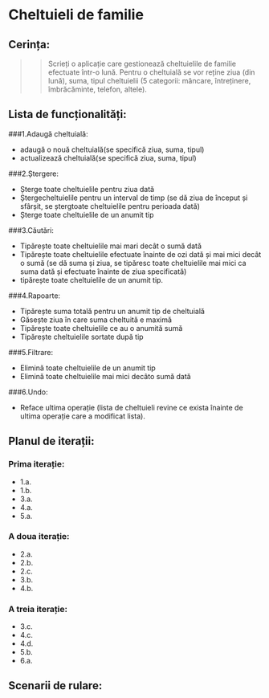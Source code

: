 # Cheltuieli de familie #

## Cerința:

>> Scrieți o aplicație care gestionează cheltuielile de familie efectuate într-o lună. Pentru o cheltuială se vor reține ziua (din lună), suma, tipul cheltuielii (5 categorii: mâncare, întreținere, îmbrăcăminte, telefon, altele).

## Lista de funcționalități:

###1.Adaugă cheltuială:

 - adaugă o nouă cheltuială(se specifică ziua, suma, tipul)
 - actualizează cheltuială(se specifică ziua, suma, tipul)

###2.Ștergere:

 - Șterge toate cheltuielile pentru ziua dată
 - Ștergecheltuielile pentru un interval de timp (se dă ziua de început și sfârșit, se ștergtoate cheltuielile pentru perioada dată)
 - Șterge toate cheltuielile de un anumit tip

###3.Căutări:

 - Tipărește toate cheltuielile mai mari decât o sumă dată
 - Tipărește toate cheltuielile efectuate înainte de ozi dată și mai mici decât o sumă (se dă suma și ziua, se tipăresc toate cheltuielile mai mici ca suma dată și efectuate înainte de ziua specificată)
 - tipărește toate cheltuielile de un anumit tip.

###4.Rapoarte:

 - Tipărește suma totală pentru un anumit tip de cheltuială
 - Găsește ziua în care suma cheltuită e maximă
 - Tipărește toate cheltuielile ce au o anumită sumă
 - Tipărește cheltuielile sortate după tip

###5.Filtrare:

 - Elimină toate cheltuielile de un anumit tip
 - Elimină toate cheltuielile mai mici decâto sumă dată

###6.Undo:

 - Reface ultima operație (lista de cheltuieli revine ce exista înainte de ultima operație care a modificat lista).

## Planul de iterații:

### Prima iterație:

 - 1.a.
 - 1.b.
 - 3.a.
 - 4.a.
 - 5.a.

### A doua iterație:

 - 2.a.
 - 2.b.
 - 2.c.
 - 3.b.
 - 4.b.

### A treia iterație:

 - 3.c.
 - 4.c.
 - 4.d.
 - 5.b.
 - 6.a.

## Scenarii de rulare:

